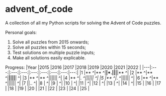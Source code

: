 # advent_of_code
A collection of all my Python scripts for solving the Advent of Code puzzles.

Personal goals:
1) Solve all puzzles from 2015 onwards;
2) Solve all puzzles within 15 seconds;
3) Test solutions on multiple puzzle inputs;
4) Make all solutions easily explicable.

Progress:
|Year   |2015   |2016   |2017   |2018   |2019   |2020   |2021   |2022   |
|---|:---:|:---:|:---:|:---:|:---:|:---:|:---:|---:|
|1   |** ^|** ^|**|*.|||**|** ^|
|2   |** ^|** ^|**||||**|   ^|
|3   |** ^|** ^||||||   ^|
|4   |** ^|*. ^||||||   ^|
|5   |** ^|*. ^||||||   ^|
|6   |** ^|** ^||||||   ^|
|7   ||.. ^|
|8   |   ^|
|9   |   ^|
|10  |   ^|
|11  |   ^|
|12  |   ^|
|13  |   ^|
|14  |   ^|
|15  |
|16  |
|17  |
|18  |
|19  |
|20  |
|21  |
|22  |
|23  |
|24  |
|25  |
